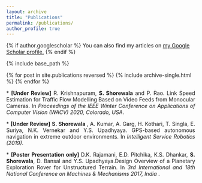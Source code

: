 ```yaml
---
layout: archive
title: "Publications"
permalink: /publications/
author_profile: true
---
```


{% if author.googlescholar %}
  You can also find my articles on <u><a href="{{author.googlescholar}}">my Google Scholar profile</a>.</u>
{% endif %}

{% include base_path %}

{% for post in site.publications reversed %}
  {% include archive-single.html %}
{% endfor %}

<p align="justify">
* <b>[Under Review]</b> R. Krishnapuram, <b>S. Shorewala</b> and P. Rao. Link Speed Estimation for Traffic Flow Modelling Based
on Video Feeds from Monocular Cameras. In <i>Proceedings of the IEEE Winter Conference on Applications of Computer
Vision (WACV) 2020, Colorado, USA</i>.
</p>


<p align="justify">
  * <b>[Under Review]</b> <b> S. Shorewala </b>, A. Kumar, A. Garg, H. Kothari, T. Singla, E. Suriya, N.K. Vernekar and Y.S. Upadhyaya. GPS-based autonomous navigation in extreme outdoor environments. In <i> Intelligent Service Robotics (2019). </i>
</p>

<p align="justify">
* <b>[Poster Presentation only] </b> D.K. Rajamani, E.D. Pitchika, K.S. Dhankar, <b> S. Shorewala</b>, D. Bansal and Y.S. Upadhyaya.Design Overview of a Planetary Exploration Rover for Unstructured Terrain. In <i> 3rd International and 18th National Conference on Machines & Mechanisms 2017, India </i>.
</p>

